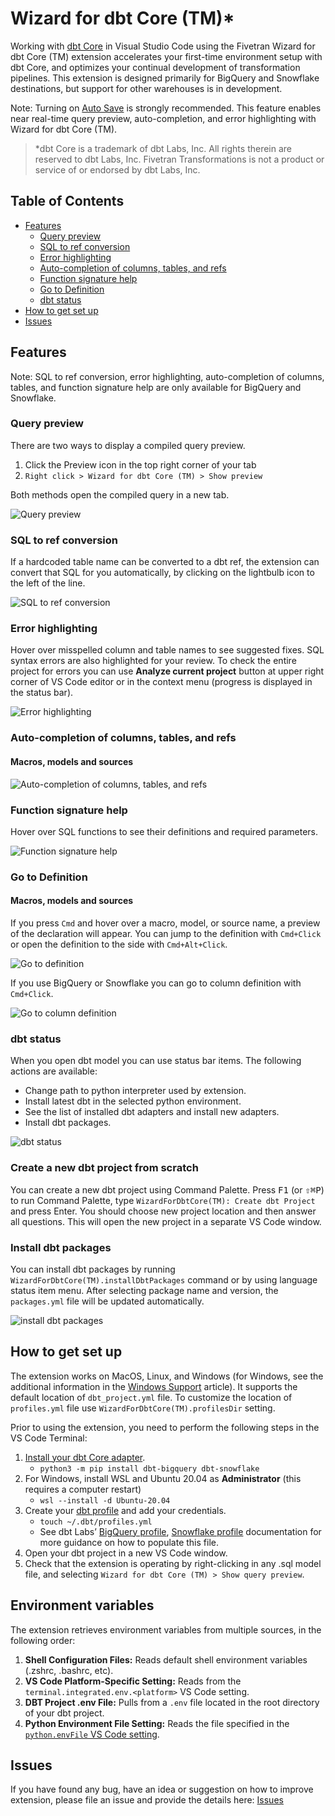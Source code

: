 # Wizard for dbt Core (TM)\*

Working with [dbt Core](https://www.getdbt.com/) in Visual Studio Code using the Fivetran Wizard for dbt Core (TM) extension accelerates your first-time environment setup with dbt Core, and optimizes your continual development of transformation pipelines. This extension is designed primarily for BigQuery and Snowflake destinations, but support for other warehouses is in development.

Note: Turning on [Auto Save](https://code.visualstudio.com/docs/editor/codebasics#_save-auto-save) is strongly recommended. This feature enables near real-time query preview, auto-completion, and error highlighting with Wizard for dbt Core (TM).

> \*dbt Core is a trademark of dbt Labs, Inc. All rights therein are reserved to dbt Labs, Inc. Fivetran Transformations is not a product or service of or endorsed by dbt Labs, Inc.

## Table of Contents

- [Features](#features)
  - [Query preview](#query-preview)
  - [SQL to ref conversion](#sql-to-ref-conversion)
  - [Error highlighting](#error-highlighting)
  - [Auto-completion of columns, tables, and refs](#auto-completion-of-columns-tables-and-refs)
  - [Function signature help](#function-signature-help)
  - [Go to Definition](#go-to-definition)
  - [dbt status](#dbt-status)
- [How to get set up](#how-to-get-set-up)
- [Issues](#issues)

## Features

Note: SQL to ref conversion, error highlighting, auto-completion of columns, tables, and function signature help are only available for BigQuery and Snowflake.

### Query preview

There are two ways to display a compiled query preview.

1. Click the Preview icon in the top right corner of your tab
1. `Right click > Wizard for dbt Core (TM) > Show preview`

Both methods open the compiled query in a new tab.

![Query preview](images/query-preview.gif)

### SQL to ref conversion

If a hardcoded table name can be converted to a dbt ref, the extension can convert that SQL for you automatically, by clicking on the lightbulb icon to the left of the line.

![SQL to ref conversion](images/sql-to-ref-conversion.gif)

### Error highlighting

Hover over misspelled column and table names to see suggested fixes. SQL syntax errors are also highlighted for your review.
To check the entire project for errors you can use **Analyze current project** button at upper right corner of VS Code editor or in the context menu (progress is displayed in the status bar).

![Error highlighting](images/error-highlighting.gif)

### Auto-completion of columns, tables, and refs

#### Macros, models and sources

![Auto-completion of columns, tables, and refs](images/ref-auto-completion.gif)

### Function signature help

Hover over SQL functions to see their definitions and required parameters.

![Function signature help](images/function-signature-help.gif)

### Go to Definition

#### Macros, models and sources

If you press `Cmd` and hover over a macro, model, or source name, a preview of the declaration will appear.
You can jump to the definition with `Cmd+Click` or open the definition to the side with `Cmd+Alt+Click`.

![Go to definition](images/go-to-definition.gif)

If you use BigQuery or Snowflake you can go to column definition with `Cmd+Click`.

![Go to column definition](images/go-to-column-definition.gif)

### dbt status

When you open dbt model you can use status bar items. The following actions are available:

- Change path to python interpreter used by extension.
- Install latest dbt in the selected python environment.
- See the list of installed dbt adapters and install new adapters.
- Install dbt packages.

![dbt status](images/status-items.gif)

### Create a new dbt project from scratch

You can create a new dbt project using Command Palette. Press <kbd>F1</kbd> (or <kbd>⇧</kbd><kbd>⌘</kbd><kbd>P</kbd>) to run Command Palette, type `WizardForDbtCore(TM): Create dbt Project` and press Enter. You should choose new project location and then answer all questions. This will open the new project in a separate VS Code window.

### Install dbt packages

You can install dbt packages by running `WizardForDbtCore(TM).installDbtPackages` command or by using language status item menu. After selecting package name and version, the `packages.yml` file will be updated automatically.

![install dbt packages](images/install-dbt-packages.gif)

## How to get set up

The extension works on MacOS, Linux, and Windows (for Windows, see the additional information in the [Windows Support](docs/WindowsSupport.md) article). It supports the default location of `dbt_project.yml` file. To customize the location of `profiles.yml` file use `WizardForDbtCore(TM).profilesDir` setting.

Prior to using the extension, you need to perform the following steps in the VS Code Terminal:

1. [Install your dbt Core adapter](https://docs.getdbt.com/docs/core/pip-install).
   - `python3 -m pip install dbt-bigquery dbt-snowflake`
1. For Windows, install WSL and Ubuntu 20.04 as **Administrator** (this requires a computer restart)
   - `wsl --install -d Ubuntu-20.04`
1. Create your [dbt profile](https://docs.getdbt.com/docs/core/connect-data-platform/connection-profiles) and add your credentials.
   - `touch ~/.dbt/profiles.yml`
   - See dbt Labs’ [BigQuery profile](https://docs.getdbt.com/docs/core/connect-data-platform/bigquery-setup), [Snowflake profile](https://docs.getdbt.com/docs/core/connect-data-platform/snowflake-setup) documentation for more guidance on how to populate this file.
1. Open your dbt project in a new VS Code window.
1. Check that the extension is operating by right-clicking in any .sql model file, and selecting `Wizard for dbt Core (TM) > Show query preview`.

## Environment variables

The extension retrieves environment variables from multiple sources, in the following order:

1. **Shell Configuration Files:** Reads default shell environment variables (.zshrc, .bashrc, etc).
1. **VS Code Platform-Specific Setting:** Reads from the `terminal.integrated.env.<platform>` VS Code setting.
1. **DBT Project .env File:** Pulls from a `.env` file located in the root directory of your dbt project.
1. **Python Environment File Setting:** Reads the file specified in the [`python.envFile` VS Code setting](https://code.visualstudio.com/docs/python/environments#_environment-variable-definitions-file).

## Issues

If you have found any bug, have an idea or suggestion on how to improve extension, please file an issue and provide the details here: [Issues](https://github.com/fivetran/dbt-language-server/issues)
